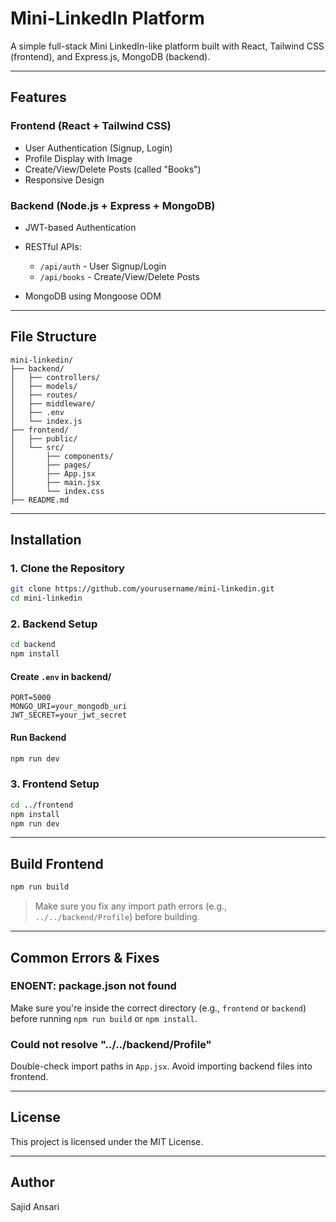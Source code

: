 # Mini-LinkedIn Platform

A simple full-stack Mini LinkedIn-like platform built with React, Tailwind CSS (frontend), and Express.js, MongoDB (backend).

---

## Features

### Frontend (React + Tailwind CSS)

* User Authentication (Signup, Login)
* Profile Display with Image
* Create/View/Delete Posts (called "Books")
* Responsive Design

### Backend (Node.js + Express + MongoDB)

* JWT-based Authentication
* RESTful APIs:

  * `/api/auth` - User Signup/Login
  * `/api/books` - Create/View/Delete Posts
* MongoDB using Mongoose ODM

---

## File Structure

```
mini-linkedin/
├── backend/
│   ├── controllers/
│   ├── models/
│   ├── routes/
│   ├── middleware/
│   ├── .env
│   └── index.js
├── frontend/
│   ├── public/
│   └── src/
│       ├── components/
│       ├── pages/
│       ├── App.jsx
│       ├── main.jsx
│       └── index.css
├── README.md
```

---

## Installation

### 1. Clone the Repository

```bash
git clone https://github.com/yourusername/mini-linkedin.git
cd mini-linkedin
```

### 2. Backend Setup

```bash
cd backend
npm install
```

#### Create `.env` in backend/

```env
PORT=5000
MONGO_URI=your_mongodb_uri
JWT_SECRET=your_jwt_secret
```

#### Run Backend

```bash
npm run dev
```

### 3. Frontend Setup

```bash
cd ../frontend
npm install
npm run dev
```

---

## Build Frontend

```bash
npm run build
```

> Make sure you fix any import path errors (e.g., `../../backend/Profile`) before building.

---

## Common Errors & Fixes

### ENOENT: package.json not found

Make sure you're inside the correct directory (e.g., `frontend` or `backend`) before running `npm run build` or `npm install`.

### Could not resolve "../../backend/Profile"

Double-check import paths in `App.jsx`. Avoid importing backend files into frontend.

---

## License

This project is licensed under the MIT License.

---

## Author

Sajid Ansari
